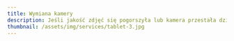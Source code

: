 ```yaml
---
title: Wymiana kamery
description: Jeśli jakość zdjęć się pogorszyła lub kamera przestała działać, wymiana kamery przywróci klarowność obrazu i umożliwi ponowne korzystanie z aparatu.
thumbnail: /assets/img/services/tablet-3.jpg
---
```



